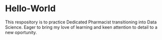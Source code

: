 # Hello-World
This respository is to practice
Dedicated Pharmacist transitioning into Data Science.
Eager to bring my love of learning and keen attention to detail to a new oportunity.
